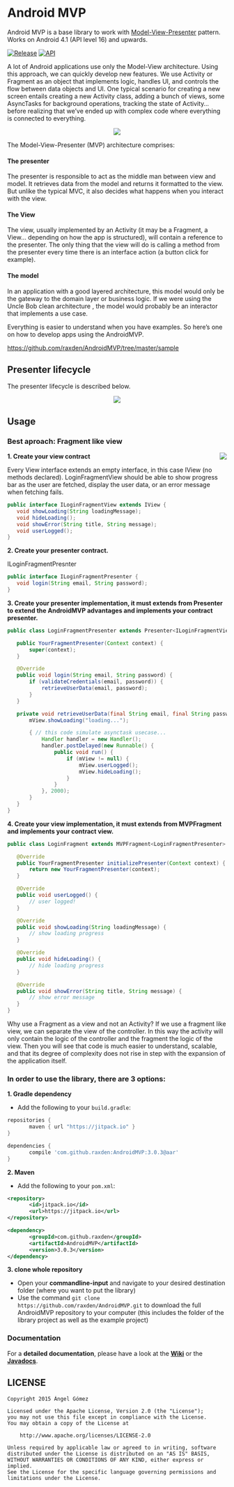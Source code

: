 Android MVP
===========

Android MVP is a base library to work with [Model-View-Presenter](http://en.wikipedia.org/wiki/Model%E2%80%93view%E2%80%93presenter) pattern. Works on Android 4.1 (API level 16) and upwards.

[![Release](https://img.shields.io/github/tag/raxden/AndroidMVP.svg?label=Download)](https://jitpack.io/#raxden/AndroidMVP/)
[![API](https://img.shields.io/badge/API-16%2B-green.svg?style=flat)](https://android-arsenal.com/api?level=16)


A lot of Android applications use only the Model-View architecture. Using this approach, we can quickly develop new features. We use Activity or Fragment as an object that implements logic, handles UI, and controls the flow between data objects and UI. One typical scenario for creating a new screen entails creating a new Activity class, adding a bunch of views, some AsyncTasks for background operations, tracking the state of Activity… before realizing that we’ve ended up with complex code where everything is connected to everything.

<p align="center">
<img src="https://raw.githubusercontent.com/raxden/AndroidMVP/master/mvc_mvp.png"/>
</p>

The Model-View-Presenter (MVP) architecture comprises:

#### The presenter
The presenter is responsible to act as the middle man between view and model. It retrieves data from the model and returns it formatted to the view. But unlike the typical MVC, it also decides what happens when you interact with the view.
#### The View
The view, usually implemented by an Activity (it may be a Fragment, a View… depending on how the app is structured), will contain a reference to the presenter. The only thing that the view will do is calling a method from the presenter every time there is an interface action (a button click for example).
#### The model
In an application with a good layered architecture, this model would only be the gateway to the domain layer or business logic. If we were using the Uncle Bob clean architecture , the model would probably be an interactor that implements a use case.

Everything is easier to understand when you have examples. So here’s one on how to develop apps using the AndroidMVP.

https://github.com/raxden/AndroidMVP/tree/master/sample

## Presenter lifecycle

The presenter lifecycle is described below.

<p align="center">
<img src="https://raw.githubusercontent.com/raxden/AndroidMVP/master/mvp_lifecycle.png"/>
</p>

## Usage

### Best aproach: Fragment like view

<img align="right" src="https://github.com/raxden/AndroidMVP/blob/master/mvp_fragment.png?raw=true" />

**1. Create your view contract**

Every View interface extends an empty interface, in this case IView (no methods declared). LoginFragmentView should be able to show progress bar as the user are fetched, display the user data, or an error message when fetching fails.

 ```java
public interface ILoginFragmentView extends IView {
    void showLoading(String loadingMessage);
    void hideLoading();
    void showError(String title, String message);
    void userLogged();
}
```

**2. Create your presenter contract.**

ILoginFragmentPresnter

 ```java
public interface ILoginFragmentPresenter {
    void login(String email, String password);
}
```

**3. Create your presenter implementation, it must extends from Presenter to extend the AndroidMVP advantages and implements your contract presenter.**

 ```java
public class LoginFragmentPresenter extends Presenter<ILoginFragmentView> implements ILoginFragmentPresenter {

    public YourFragmentPresenter(Context context) {
        super(context);
    }

    @Override
    public void login(String email, String password) {
        if (validateCredentials(email, password)) {
            retrieveUserData(email, password);
        }
    }

    private void retrieveUserData(final String email, final String password) {
        mView.showLoading("loading...");

        { // this code simulate asynctask usecase...
            Handler handler = new Handler();
            handler.postDelayed(new Runnable() {
                public void run() {
                    if (mView != null) {
                        mView.userLogged();
                        mView.hideLoading();
                    }
                }
            }, 2000);
        }
    }
}
```

**4. Create your view implementation, it must extends from MVPFragment and implements your contract view.**

 ```java
public class LoginFragment extends MVPFragment<LoginFragmentPresenter> implements ILoginFragmentView {

    @Override
    public YourFragmentPresenter initializePresenter(Context context) {
        return new YourFragmentPresenter(context);
    }

    @Override
    public void userLogged() {
        // user logged!
    }

    @Override
    public void showLoading(String loadingMessage) {
        // show loading progress
    }

    @Override
    public void hideLoading() {
        // hide loading progress
    }

    @Override
    public void showError(String title, String message) {
        // show error message
    }
}
```

Why use a Fragment as a view and not an Activity? If we use a fragment like view, we can separate the view of the controller. In this way the activity will only contain the logic of the controller and the fragment the logic of the view. Then you will see that code is much easier to understand, scalable, and that its degree of complexity does not rise in step with the expansion of the application itself.

### In order to use the library, there are 3 options:

**1. Gradle dependency**

 - 	Add the following to your `build.gradle`:
 ```gradle
repositories {
	    maven { url "https://jitpack.io" }
}

dependencies {
	    compile 'com.github.raxden:AndroidMVP:3.0.3@aar'
}
```

**2. Maven**
- Add the following to your `pom.xml`:
 ```xml
<repository>
       	<id>jitpack.io</id>
	    <url>https://jitpack.io</url>
</repository>

<dependency>
	    <groupId>com.github.raxden</groupId>
	    <artifactId>AndroidMVP</artifactId>
	    <version>3.0.3</version>
</dependency>
```

**3. clone whole repository**
 - Open your **commandline-input** and navigate to your desired destination folder (where you want to put the library)
 - Use the command `git clone https://github.com/raxden/AndroidMVP.git` to download the full AndroidMVP repository to your computer (this includes the folder of the library project as well as the example project)

### Documentation

For a **detailed documentation**, please have a look at the [**Wiki**](https://github.com/raxden/AndroidMVP/wiki) or the [**Javadocs**](https://jitpack.io/com/github/raxden/AndroidMVP/3.0.3/javadoc/).

## LICENSE

    Copyright 2015 Ángel Gómez

    Licensed under the Apache License, Version 2.0 (the "License");
    you may not use this file except in compliance with the License.
    You may obtain a copy of the License at

        http://www.apache.org/licenses/LICENSE-2.0

    Unless required by applicable law or agreed to in writing, software
    distributed under the License is distributed on an "AS IS" BASIS,
    WITHOUT WARRANTIES OR CONDITIONS OF ANY KIND, either express or implied.
    See the License for the specific language governing permissions and
    limitations under the License.